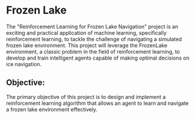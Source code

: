 # Frozen Lake
The "Reinforcement Learning for Frozen Lake Navigation" project is an exciting and practical application of machine learning, specifically reinforcement learning, to tackle the challenge of navigating a simulated frozen lake environment. This project will leverage the FrozenLake environment, a classic problem in the field of reinforcement learning, to develop and train intelligent agents capable of making optimal decisions on ice navigation.

## Objective:
The primary objective of this project is to design and implement a reinforcement learning algorithm that allows an agent to learn and navigate a frozen lake environment effectively. 
